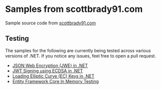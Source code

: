 # Samples from scottbrady91.com

Sample source code from [scottbrady91.com](https://www.scottbrady91.com)

## Testing

The samples for the following are currently being tested across various versions of .NET. 
If you notice any issues, feel free to open a pull request.

- [JSON Web Encryption (JWE) in .NET](https://www.scottbrady91.com/c-sharp/json-web-encryption-jwe-in-dotnet-core)
- [JWT Signing using ECDSA in .NET](https://www.scottbrady91.com/c-sharp/jwt-signing-using-ecdsa-in-dotnet-core)
- [Loading Elliptic Curve (EC) Keys in .NET](https://www.scottbrady91.com/c-sharp/ecdsa-key-loading)
- [Entity Framework Core In Memory Testing](https://www.scottbrady91.com/entity-framework/entity-framework-core-in-memory-testing)
